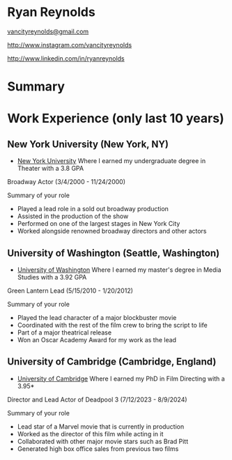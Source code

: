 # Ryan Reynolds

vancityreynolds@gmail.com

http://www.instagram.com/vancityreynolds

http://www.linkedin.com/in/ryanreynolds

# Summary

# Work Experience (only last 10 years)

## New York University (New York, NY)

* [New York University][] Where I earned my undergraduate degree in Theater with a 3.8 GPA

Broadway Actor (3/4/2000 - 11/24/2000)

Summary of your role

- Played a lead role in a sold out broadway production
- Assisted in the production of the show 
- Performed on one of the largest stages in New York City
- Worked alongside renowned broadway directors and other actors

## University of Washington (Seattle, Washington)
* [University of Washington][] Where I earned my master's degree in Media Studies with a 3.92 GPA

Green Lantern Lead (5/15/2010 - 1/20/2012)

Summary of your role

- Played the lead character of a major blockbuster movie
- Coordinated with the rest of the film crew to bring the script to life
- Part of a major theatrical release 
- Won an Oscar Academy Award for my work as the lead 

## University of Cambridge (Cambridge, England)
* [University of Cambridge][] Where I earned my PhD in Film Directing with a 3.95*

Director and Lead Actor of Deadpool 3 (7/12/2023 - 8/9/2024)

Summary of your role

- Lead star of a Marvel movie that is currently in production
- Worked as the director of this film while acting in it 
- Collaborated with other major movie stars such as Brad Pitt
- Generated high box office sales from previous two films 


[New York University]: http://www.nyu.edu
[University of Washington]: http://www.washington.edu
[University of Cambridge]: http://www.cam.ac.uk